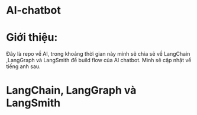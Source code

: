 # AI-chatbot

# Giới thiệu:
Đây là repo về AI, trong khoảng thời gian này mình sẽ chia sẻ về LangChain ,LangGraph và LangSmith để build flow của AI chatbot. Mình sẽ cập nhật về tiếng anh sau.

# LangChain, LangGraph và LangSmith
